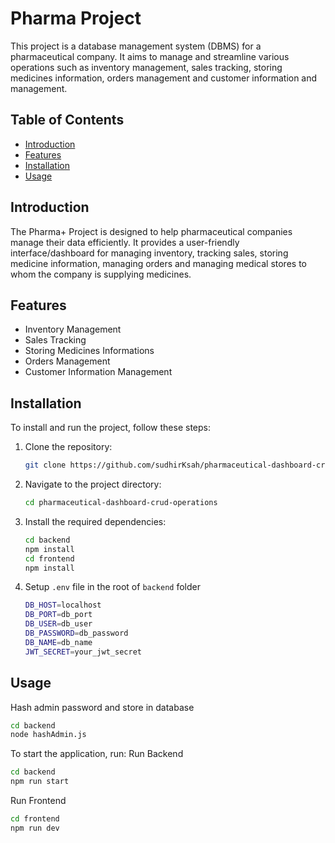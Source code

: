# Pharma Project

This project is a database management system (DBMS) for a pharmaceutical company. It aims to manage and streamline various operations such as inventory management, sales tracking, storing medicines information, orders management and customer information and management.

## Table of Contents
- [Introduction](#introduction)
- [Features](#features)
- [Installation](#installation)
- [Usage](#usage)

## Introduction
The Pharma+ Project is designed to help pharmaceutical companies manage their data efficiently. It provides a user-friendly interface/dashboard for managing inventory, tracking sales, storing medicine information, managing orders and managing medical stores to whom the company is supplying medicines.

## Features
- Inventory Management
- Sales Tracking
- Storing Medicines Informations
- Orders Management
- Customer Information Management

## Installation
To install and run the project, follow these steps:

1. Clone the repository:
    ```bash
    git clone https://github.com/sudhirKsah/pharmaceutical-dashboard-crud-operations.git
    ```
2. Navigate to the project directory:
    ```bash
    cd pharmaceutical-dashboard-crud-operations
    ```
3. Install the required dependencies:
    ```bash
    cd backend
    npm install
    cd frontend
    npm install
    ```
4. Setup ```.env``` file in the root of ```backend``` folder
    ```bash
    DB_HOST=localhost
    DB_PORT=db_port
    DB_USER=db_user
    DB_PASSWORD=db_password
    DB_NAME=db_name
    JWT_SECRET=your_jwt_secret
    ```

## Usage
Hash admin password and store in database
```bash
cd backend
node hashAdmin.js
```

To start the application, run:
Run Backend
```bash
cd backend
npm run start
```
Run Frontend
```bash
cd frontend
npm run dev
```
